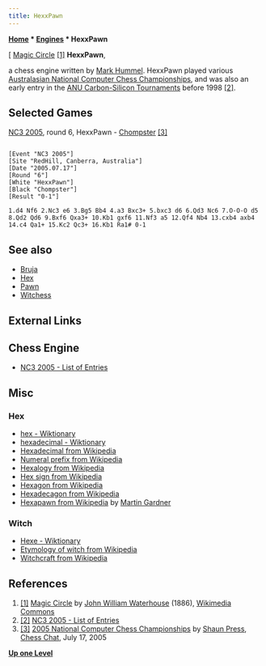 ```yaml
---
title: HexxPawn
---
```

**[Home](Home "Home") * [Engines](Engines "Engines") * HexxPawn**

\[ [Magic Circle](https://en.wikipedia.org/wiki/Magic_circle) <a id="cite-note-1" href="#cite-ref-1">[1]</a>
**HexxPawn**,

a chess engine written by [Mark Hummel](Mark_Hummel "Mark Hummel"). HexxPawn played various [Australasian National Computer Chess Championships](Australasian_National_Computer_Chess_Championship "Australasian National Computer Chess Championship"),
and was also an early entry in the [ANU Carbon-Silicon Tournaments](ANU_Carbon-Silicon_Tournaments "ANU Carbon-Silicon Tournaments") before 1998 <a id="cite-note-2" href="#cite-ref-2">[2]</a>.

## Selected Games

[NC3 2005](NC3_2005 "NC3 2005"), round 6, HexxPawn - [Chompster](Chompster "Chompster") <a id="cite-note-3" href="#cite-ref-3">[3]</a>

```

[Event "NC3 2005"]
[Site "RedHill, Canberra, Australia"]
[Date "2005.07.17"]
[Round "6"]
[White "HexxPawn"]
[Black "Chompster"]
[Result "0-1"]

1.d4 Nf6 2.Nc3 e6 3.Bg5 Bb4 4.a3 Bxc3+ 5.bxc3 d6 6.Qd3 Nc6 7.O-O-O d5 
8.Qd2 Qd6 9.Bxf6 Qxa3+ 10.Kb1 gxf6 11.Nf3 a5 12.Qf4 Nb4 13.cxb4 axb4 
14.c4 Qa1+ 15.Kc2 Qc3+ 16.Kb1 Ra1# 0-1

```

## See also

- [Bruja](Bruja "Bruja")
- [Hex](Hex "Hex")
- [Pawn](Pawn "Pawn")
- [Witchess](Witchess "Witchess")

## External Links

## Chess Engine

- [NC3 2005 - List of Entries](http://users.cecs.anu.edu.au/%7Eshaun/chess/NC32005_-_List_of_Entries.html)

## Misc

### Hex

- [hex - Wiktionary](http://en.wiktionary.org/wiki/hex)
- [hexadecimal - Wiktionary](http://en.wiktionary.org/wiki/hexadecimal)
- [Hexadecimal from Wikipedia](https://en.wikipedia.org/wiki/Hexadecimal)
- [Numeral prefix from Wikipedia](https://en.wikipedia.org/wiki/Numeral_prefix)
- [Hexalogy from Wikipedia](https://en.wikipedia.org/wiki/Hexalogy)
- [Hex sign from Wikipedia](https://en.wikipedia.org/wiki/Hex_sign)
- [Hexagon from Wikipedia](https://en.wikipedia.org/wiki/Hexagon)
- [Hexadecagon from Wikipedia](https://en.wikipedia.org/wiki/Hexadecagon)
- [Hexapawn from Wikipedia](https://en.wikipedia.org/wiki/Hexapawn) by [Martin Gardner](Martin_Gardner "Martin Gardner")

### Witch

- [Hexe - Wiktionary](http://en.wiktionary.org/wiki/Hexe)
- [Etymology of witch from Wikipedia](https://en.wikipedia.org/wiki/Etymology_of_witch)
- [Witchcraft from Wikipedia](https://en.wikipedia.org/wiki/Witchcraft)

## References

1. <a id="cite-ref-1" href="#cite-note-1">[1]</a> [Magic Circle](https://en.wikipedia.org/wiki/Magic_circle) by [John William Waterhouse](Category:John_William_Waterhouse "Category:John William Waterhouse") (1886), [Wikimedia Commons](https://en.wikipedia.org/wiki/Wikimedia_Commons)
1. <a id="cite-ref-2" href="#cite-note-2">[2]</a> [NC3 2005 - List of Entries](http://users.cecs.anu.edu.au/%7Eshaun/chess/NC32005_-_List_of_Entries.html)
1. <a id="cite-ref-3" href="#cite-note-3">[3]</a> [2005 National Computer Chess Championships](http://www.chesschat.org/archive/index.php/t-2637.html) by [Shaun Press](Shaun_Press "Shaun Press"), [Chess Chat](http://www.chesschat.org/archive/index.php/), July 17, 2005

**[Up one Level](Engines "Engines")**

